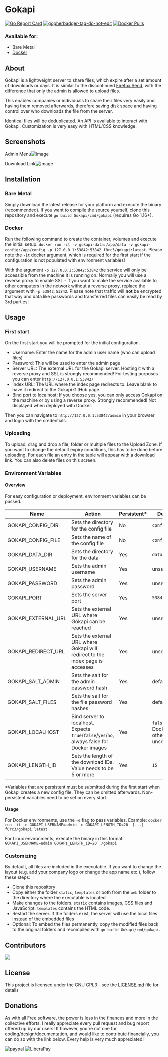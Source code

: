 # Gokapi
[![Go Report Card](https://goreportcard.com/badge/github.com/forceu/gokapi)](https://goreportcard.com/report/github.com/forceu/gokapi)
<a href='https://github.com/jpoles1/gopherbadger' target='_blank'>![gopherbadger-tag-do-not-edit](https://img.shields.io/badge/Go%20Coverage-91%25-brightgreen.svg?longCache=true&style=flat)</a>
[![Docker Pulls](https://img.shields.io/docker/pulls/f0rc3/gokapi.svg)](https://hub.docker.com/r/f0rc3/gokapi/)


### Available for:

- Bare Metal
- [Docker](https://hub.docker.com/r/f0rc3/gokapi)

## About

Gokapi is a lightweight server to share files, which expire after a set amount of downloads or days. It is similar to the discontinued [Firefox Send](https://github.com/mozilla/send), with the difference that only the admin is allowed to upload files. 

This enables companies or individuals to share their files very easily and having them removed afterwards, therefore saving disk space and having control over who downloads the file from the server.

Identical files will be deduplicated. An API is available to interact with Gokapi. Customization is very easy with HTML/CSS knowledge.


## Screenshots
Admin Menu![image](https://user-images.githubusercontent.com/1593467/117467861-62861480-af54-11eb-8823-a7b8e60d9017.png)

Download Link![image](https://user-images.githubusercontent.com/1593467/117467941-7893d500-af54-11eb-9930-6480160fa2e1.png)




## Installation

### Bare Metal

Simply download the latest release for your platform and execute the binary (recommended). If you want to compile the source yourself, clone this repository and execute `go build Gokapi/cmd/gokapi` (requires Go 1.16+).

### Docker

Run the following command to create the container, volumes and execute the initial setup: `docker run -it -v gokapi-data:/app/data -v gokapi-config:/app/config -p 127.0.0.1:53842:53842 f0rc3/gokapi:latest`. Please note the `-it` docker argument, which is required for the first start if the configuration is not populated with environment variables!

With the argument `-p 127.0.0.1:53842:53842` the service will only be accessible from the machine it is running on. Normally you will use a reverse proxy to enable SSL - if you want to make the service available to other computers in the network without a reverse proxy, replace the argument with `-p 53842:53842`. Please note that traffic will **not** be encrypted that way and data like passwords and transferred files can easily be read by 3rd parties!

## Usage

### First start

On the first start you will be prompted for the initial configuration.

* Username: Enter the name for the admin user name (who can upload files)
* Password: This will be used to enter the admin page
* Server URL: The external URL for the Gokapi server. Hosting it with a reverse proxy and SSL is strongly recommended! For testing purposes you can enter `http://127.0.0.1:53842/`
* Index URL: The URL where the index page redirects to. Leave blank to have it redirect to the Gokapi GitHub page
* Bind port to localhost: If you choose yes, you can only access Gokapi on the machine or by using a reverse proxy. Strongly recommended! Not displayed when deployed with Docker.

Then you can navigate to `http://127.0.0.1:53842/admin` in your browser and login with the credentials.

### Uploading

To upload, drag and drop a file, folder or multiple files to the Upload Zone. If you want to change the default expiry conditions, this has to be done before uploading. For each file an entry in the table will appear with a download link. You can also delete files on this screen.


### Environment Variables

#### Overview

For easy configuration or deployment, environment variables can be passed.

Name | Action | Persistent* | Default
--- | --- | --- | ---
GOKAPI_CONFIG_DIR | Sets the directory for the config file | No | `config`
GOKAPI_CONFIG_FILE | Sets the name of the config file | No | `config.json`
GOKAPI_DATA_DIR | Sets the directory for the data | Yes | `data`
GOKAPI_USERNAME | Sets the admin username | Yes | unset
GOKAPI_PASSWORD | Sets the admin password | Yes | unset
GOKAPI_PORT | Sets the server port | Yes | `53842`
GOKAPI_EXTERNAL_URL | Sets the external URL where Gokapi can be reached | Yes | unset
GOKAPI_REDIRECT_URL | Sets the external URL where Gokapi will redirect to the index page is accesses | Yes | unset
GOKAPI_SALT_ADMIN | Sets the salt for the admin password hash | Yes | default salt
GOKAPI_SALT_FILES | Sets the salt for the file password hashes | Yes | default salt
GOKAPI_LOCALHOST | Bind server to localhost. Expects `true`/`false`/`yes`/`no`, always false for Docker images | Yes | `false` for Docker, otherwise unset
GOKAPI_LENGTH_ID | Sets the length of the download IDs. Value needs to be 5 or more | Yes | `15`

*Variables that are persistent must be submitted during the first start when Gokapi creates a new config file. They can be omitted afterwards. Non-persistent variables need to be set on every start.


#### Usage

For Docker environments, use the `-e` flag to pass variables. Example: `docker run -it -e GOKAPI_USERNAME=admin -e GOKAPI_LENGTH_ID=20  [...] f0rc3/gokapi:latest`

For Linux environments, execute the binary in this format: `GOKAPI_USERNAME=admin GOKAPI_LENGTH_ID=20 ./gokapi`


### Customizing

By default, all files are included in the executable. If you want to change the layout (e.g. add your company logo or change the app name etc.), follow these steps:
* Clone this repository
* Copy either the folder `static`, `templates` or both from the `web` folder to the directory where the executable is located
* Make changes to the folders. `static` contains images, CSS files and JavaScript. `templates` contains the HTML code.
* Restart the server. If the folders exist, the server will use the local files instead of the embedded files
* Optional: To embed the files permanently, copy the modified files back to the original folders and recompiled with `go build Gokapi/cmd/gokapi`.


## Contributors
<a href="https://github.com/forceu/gokapi/graphs/contributors">
  <img src="https://contributors-img.web.app/image?repo=forceu/gokapi" />
</a>

## License

This project is licensed under the GNU GPL3 - see the [LICENSE.md](LICENSE.md) file for details


## Donations

As with all Free software, the power is less in the finances and more in the collective efforts. I really appreciate every pull request and bug report offered up by our users! If however, you're not one for coding/design/documentation, and would like to contribute financially, you can do so with the link below. Every help is very much appreciated!

[![paypal](https://img.shields.io/badge/Donate-PayPal-green.svg)](https://www.paypal.com/cgi-bin/webscr?cmd=_donations&business=donate@bulling.mobi&lc=US&item_name=BarcodeBuddy&no_note=0&cn=&currency_code=EUR&bn=PP-DonationsBF:btn_donateCC_LG.gif:NonHosted) [![LiberaPay](https://img.shields.io/badge/Donate-LiberaPay-green.svg)](https://liberapay.com/MBulling/donate)



